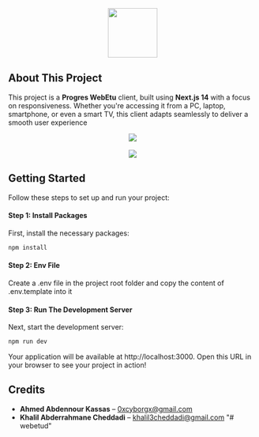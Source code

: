 <div align="center">
  <a href="mailto:osca@univ-annaba.dz"><img src="https://github.com/user-attachments/assets/d684f6f4-bf91-4585-b35e-6ca7d5228803" width="100"/></a>
</div>

## About This Project
This project is a **Progres WebEtu** client, built using **Next.js 14** with a focus on responsiveness. Whether you're accessing it from a PC, laptop, smartphone, or even a smart TV, this client adapts seamlessly to deliver a smooth user experience

<div align="center">
  <kbd>
    <img src="https://github.com/user-attachments/assets/401db45b-87b8-49cd-ab58-26f4cde7a9ee" />
  </kbd>
  <br><br>
  <kbd>
    <img src="https://github.com/user-attachments/assets/5e278806-82f4-43a0-be90-b994109de0d6" />
  </kbd>
</div>

## Getting Started

Follow these steps to set up and run your project:

#### Step 1: Install Packages

First, install the necessary packages:

```bash
npm install
```

#### Step 2: Env File
Create a .env file in the project root folder and copy the content of .env.template into it

#### Step 3: Run The Development Server

Next, start the development server:

```bash
npm run dev
```

Your application will be available at http://localhost:3000. Open this URL in your browser to see your project in action!

## Credits

- **Ahmed Abdennour Kassas** – [0xcyborgx@gmail.com](mailto:0xcyborgx@gmail.com)
- **Khalil Abderrahmane Cheddadi** – [khalil3cheddadi@gmail.com](mailto:khalil3cheddadi@gmail.com)
"# webetud" 
